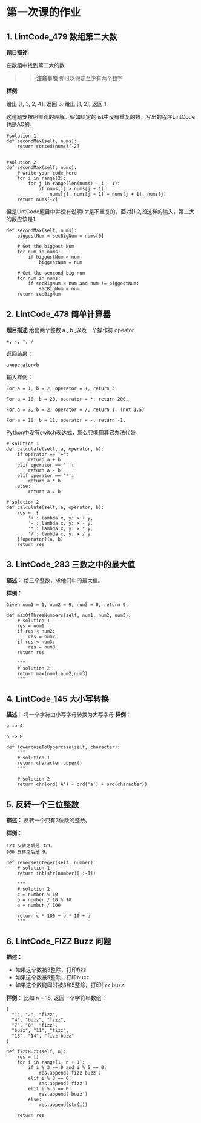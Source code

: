 # 第一次课的作业
## 1. LintCode_479 数组第二大数
**题目描述**:

在数组中找到第二大的数
>>  **注意事项**
>> 你可以假定至少有两个数字

**样例**:

给出 [1, 3, 2, 4], 返回 3.
给出 [1, 2], 返回 1.

这道题安按照直观的理解，假如给定的list中没有重复的数，写出的程序LintCode也是AC的。

```
#solution 1
def secondMax(self, nums):
    return sorted(nums)[-2]


#solution 2
def secondMax(self, nums):
    # write your code here
    for i in range(2):
        for j in range(len(nums) - i - 1):
            if nums[j] > nums[j + 1]:
                nums[j], nums[j + 1] = nums[j + 1], nums[j]
    return nums[-2]

```
但是LintCode题目中并没有说明list是不重复的，面对[1,2,2]这样的输入，第二大的数应该是1.
```
def secondMax(self, nums):
    biggestNum = secBigNum = nums[0]

    # Get the biggest Num
    for num in nums:
        if biggestNum < num:
            biggestNum = num

    # Get the sencond big num
    for num in nums:
        if secBigNum < num and num != biggestNum:
            secBigNum = num
    return secBigNum
```

## 2. LintCode_478 简单计算器
**题目描述**
给出两个整数 a , b ,以及一个操作符 opeator
```
+, -, *, /
```
返回结果：
```
a<operator>b
```
输入样例：
```
For a = 1, b = 2, operator = +, return 3.

For a = 10, b = 20, operator = *, return 200.

For a = 3, b = 2, operator = /, return 1. (not 1.5)

For a = 10, b = 11, operator = -, return -1.
```

Python中没有switch表达式，那么只能用其它办法代替。
```
# solution 1
def calculate(self, a, operator, b):
    if operator == '+':
        return a + b
    elif operator == '-':
        return a - b
    elif operator == '*':
        return a * b
    else:
        return a / b

# solution 2
def calculate(self, a, operator, b):
    res =  {
        '+': lambda x, y: x + y,
        '-': lambda x, y: x - y,
        '*': lambda x, y: x * y,
        '/': lambda x, y: x / y
    }[operator](a, b)
    return res
```


## 3. LintCode_283 三数之中的最大值

**描述：**
给三个整数，求他们中的最大值。

**样例：**
```
Given num1 = 1, num2 = 9, num3 = 0, return 9.
```


```
def maxOfThreeNumbers(self, num1, num2, num3):
    # solution 1
    res = num1
    if res < num2:
        res = num2
    if res < num3:
        res = num3
    return res

    """
    # solution 2
    return max(num1,num2,num3)
    """
```
## 4. LintCode_145 大小写转换
**描述：**
将一个字符由小写字母转换为大写字母
**样例：**
```
a -> A

b -> B
```

```
def lowercaseToUppercase(self, character):
    """
    # solution 1
    return character.upper()
    """

    # solution 2
    return chr(ord('A') - ord('a') + ord(character))
```

## 5. 反转一个三位整数
**描述：**
反转一个只有3位数的整数。

**样例：**
```
123 反转之后是 321。
900 反转之后是 9。
```


```
def reverseInteger(self, number):
    # solution 1
    return int(str(number)[::-1])

    """
    # solution 2
    c = number % 10
    b = number / 10 % 10
    a = number / 100

    return c * 100 + b * 10 + a
    """
```

## 6. LintCode_FIZZ Buzz 问题
**描述：**
- 如果这个数被3整除，打印fizz.
- 如果这个数被5整除，打印buzz.
- 如果这个数能同时被3和5整除，打印fizz buzz.

**样例：**
比如 n = 15, 返回一个字符串数组：
```
[
  "1", "2", "fizz",
  "4", "buzz", "fizz",
  "7", "8", "fizz",
  "buzz", "11", "fizz",
  "13", "14", "fizz buzz"
]
```


```
def fizzBuzz(self, n):
    res = []
    for i in range(1, n + 1):
        if i % 3 == 0 and i % 5 == 0:
            res.append('fizz buzz')
        elif i % 3 == 0:
            res.append('fizz')
        elif i % 5 == 0:
            res.append('buzz')
        else:
            res.append(str(i))

    return res
```
